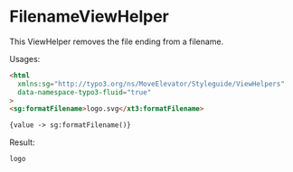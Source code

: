# FilenameViewHelper

This ViewHelper removes the file ending from a filename.

Usages:
```html
<html
  xmlns:sg="http://typo3.org/ns/MoveElevator/Styleguide/ViewHelpers"
  data-namespace-typo3-fluid="true"
>
<sg:formatFilename>logo.svg</xt3:formatFilename>

{value -> sg:formatFilename()}
```

Result:
```
logo
```

